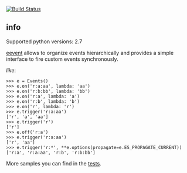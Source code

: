 [![Build Status](https://travis-ci.org/miphreal/eevent.png?branch=master)](https://travis-ci.org/miphreal/eevent)

## info

Supported python versions: 2.7

[eevent](https://github.com/miphreal/eevent/tree/master/eevent) allows to organize events hierarchically and provides a simple interface to fire custom events synchronously.

*like*:
  ```
  >>> e = Events()
  >>> e.on('r:a:aa', lambda: 'aa')
  >>> e.on('r:b:bb', lambda: 'bb')
  >>> e.on('r:a', lambda: 'a')
  >>> e.on('r:b', lambda: 'b')
  >>> e.on('r', lambda: 'r')
  >>> e.trigger('r:a:aa')
  ['r', 'a', 'aa']
  >>> e.trigger('r')
  ['r']
  >>> e.off('r:a')
  >>> e.trigger('r:a:aa')
  ['r', 'aa']
  >>> e.trigger('r:*', **e.options(propagate=e.ES_PROPAGATE_CURRENT))
  ['r:a', 'r:a:aa', 'r:b', 'r:b:bb']
  ```

More samples you can find in the [tests](https://github.com/miphreal/eevent/tree/master/tests).
